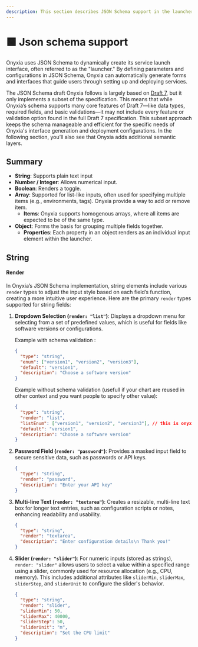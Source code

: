 ```yaml
---
description: This section describes JSON Schema support in the launcher.
---
```


# 🟩 Json schema support

Onyxia uses JSON Schema to dynamically create its service launch interface, often referred to as the "launcher." By defining parameters and configurations in JSON Schema, Onyxia can automatically generate forms and interfaces that guide users through setting up and deploying services.

The JSON Schema draft Onyxia follows is largely based on [Draft 7](https://json-schema.org/specification-links.html#draft-7), but it only implements a subset of the specification. This means that while Onyxia’s schema supports many core features of Draft 7—like data types, required fields, and basic validations—it may not include every feature or validation option found in the full Draft 7 specification. This subset approach keeps the schema manageable and efficient for the specific needs of Onyxia's interface generation and deployment configurations. In the following section, you’ll also see that Onyxia adds additional semantic layers.

## **Summary**&#x20;

* **String**: Supports plain text input
* **Number / Integer**: Allows numerical input.
* **Boolean**: Renders a toggle.
* **Array**: Supported for list-like inputs, often used for specifying multiple items (e.g., environments, tags). Onyxia provide a way to add or remove item.
  * **Items**: Onyxia supports homogenous arrays, where all items are expected to be of the same type.
* **Object**: Forms the basis for grouping multiple fields together.
  * **Properties**: Each property in an object renders as an individual input element within the launcher.

## String

#### Render

In Onyxia’s JSON Schema implementation, string elements include various `render` types to adjust the input style based on each field’s function, creating a more intuitive user experience. Here are the primary `render` types supported for string fields:

1.  **Dropdown Selection (`render: "list"`)**: Displays a dropdown menu for selecting from a set of predefined values, which is useful for fields like software versions or configurations.


    Example with schema validation :

    ```json 
    {
      "type": "string",
      "enum": ["version1", "version2", "version3"],
      "default": "version1",
      "description": "Choose a software version"
    }
    ```

    Example without schema validation (usefull if your chart are reused in other context and you want people to specify other value):

    ```json
    {
      "type": "string",
      "render": "list",
      "listEnum": ["version1", "version2", "version3"], // this is onyxia specification
      "default": "version1",
      "description": "Choose a software version"
    }
    ```

2.  **Password Field (`render: "password"`)**: Provides a masked input field to secure sensitive data, such as passwords or API keys.

    ```json
    {
      "type": "string",
      "render": "password",
      "description": "Enter your API key"
    }
    ```
3.  **Multi-line Text (`render: "textarea"`)**: Creates a resizable, multi-line text box for longer text entries, such as configuration scripts or notes, enhancing readability and usability.

    ```json
    {
      "type": "string",
      "render": "textarea",
      "description": "Enter configuration details\n Thank you!"
    }
    ```
4.  **Slider (`render: "slider"`)**: For numeric inputs (stored as strings), `render: "slider"` allows users to select a value within a specified range using a slider, commonly used for resource allocation (e.g., CPU, memory). This includes additional attributes like `sliderMin`, `sliderMax`, `sliderStep`, and `sliderUnit` to configure the slider's behavior.

    ```json
    {
      "type": "string",
      "render": "slider",
      "sliderMin": 50,
      "sliderMax": 40000,
      "sliderStep": 50,
      "sliderUnit": "m",
      "description": "Set the CPU limit"
    }
    ```

